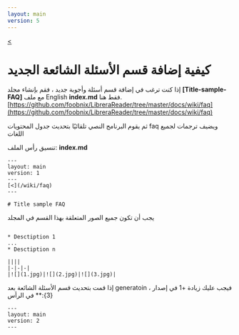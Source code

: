 ```yaml
---
layout: main
version: 5
---
```

[<](/wiki/faq)

# كيفية إضافة قسم الأسئلة الشائعة الجديد

إذا كنت ترغب في إضافة قسم أسئلة وأجوبة جديد ، فقم بإنشاء مجلد **[Title-sample-FAQ]** مع ملف English **index.md** فقط هنا.
[https://github.com/foobnix/LibreraReader/tree/master/docs/wiki/faq](https://github.com/foobnix/LibreraReader/tree/master/docs/wiki/faq)

ثم يقوم البرنامج النصي تلقائيًا بتحديث جدول المحتويات faq ويضيف ترجمات لجميع اللغات

تنسيق رأس الملف: **index.md**

```
---
layout: main
version: 1
---
[<](/wiki/faq)
---

# Title sample FAQ

```

يجب أن تكون جميع الصور المتعلقة بهذا القسم في المجلد
```

* Desctiption 1
...
* Desctiption n

||||
|-|-|-|
|![](1.jpg)|![](2.jpg)|![](3.jpg)|

```

إذا قمت بتحديث قسم الأسئلة الشائعة بعد generatoin ، فيجب عليك زيادة +1 في إصدار {3}:** في الرأس
```
---
layout: main
version: 2
---
```
